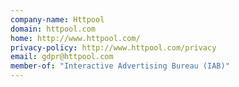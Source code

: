 ```yaml
---
company-name: Httpool
domain: httpool.com
home: http://www.httpool.com/
privacy-policy: http://www.httpool.com/privacy
email: gdpr@httpool.com
member-of: "Interactive Advertising Bureau (IAB)"
---
```




